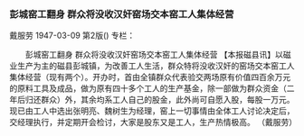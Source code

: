 ### 彭城窑工翻身  群众将没收汉奸窑场交本窑工人集体经营
戴服劳
1947-03-09
第2版()
专栏：

　　彭城窑工翻身
    群众将没收汉奸窑场交本窑工人集体经营
    【本报磁县讯】以磁业生产为主的磁县彭城镇，为改善工人生活，群众特将没收汉奸的窑场交本窑工人集体经营（现有两个）。开办时，首由全镇群众代表验交两场原有价值四百余万元的原料工具及成品，做为原有四十多个工人的生产基金，除一部做为群众资金（二年后归还群众）外，其余均系工人自己的股金，此外尚可自愿入股，每股一万元。现已由工人中选出张明亮、魏树生为经理，窑上一切事情由全体工人讨论决定后，交经理执行，并定期开会检讨，大家是股东又是工人，生产热情极高。
                                                （戴服劳）
